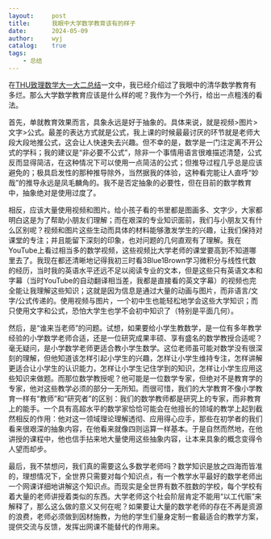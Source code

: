 ```yaml
---
layout:		post
title:		我眼中大学数学教育该有的样子
date:		2024-05-09
author:		wyj
catalog:	true
tags:
    - 总结
---
```


在[THU致理数学大一大二总结](/2023/08/03/%E8%87%B4%E7%90%86%E6%95%B0%E5%AD%A6%E5%A4%A7%E4%B8%80%E5%A4%A7%E4%BA%8C%E6%80%BB%E7%BB%93/)一文中，我已经介绍过了我眼中的清华数学教育有多烂。那么大学数学教育应该是什么样的呢？我作为一个外行，给出一点粗浅的看法。

首先，单就教育效果而言，具象永远是好于抽象的。具体来说，就是视频>图片>文字>公式。最差的表达方式就是公式，我上课的时候最最讨厌的环节就是老师大段大段地推公式，这会让人快速失去兴趣。但不幸的是，数学是一门注定离不开公式的学科；我的建议是“非必要不公式”，除非一个事情用语言很难描述清楚，公式反而显得简洁，在这种情况下可以使用一点简洁的公式；但推导过程几乎总是应该避免的；极具启发性的那种推导除外，当然据我的体验，这种看完能让人直呼“妙哉”的推导永远是凤毛麟角的。我不是否定抽象的必要性，但在目前的数学教育中，抽象绝对是使用过度了。

相反，应该大量使用视频和图片。给小孩子看的书里都是图画多、文字少，大家都明白这是为了帮助小朋友们理解；而在艰深的专业知识面前，我们与小朋友又有什么区别呢？视频和图片这些生动而具体的材料能够激发学生的兴趣，让我们保持对课堂的专注；并且能留下深刻的印象，也对问题的几何直观有了理解。我在YouTube上看过相当多的数学视频，这些视频比大学老师的课堂要高到不知道哪里去了。我现在都还清晰地记得我初三时看3Blue1Brown学习微积分与线性代数的经历，当时我的英语水平还远不足以阅读专业的文本，但是这些只有英语文本和字幕（当时YouTube的自动翻译相当差，我都是直接看的英文字幕）的视频也完全能让我理解这些知识；这就是因为信息是通过大量的动画与图片，而非语言/文字/公式传递的。使用视频与图片，一个初中生也能轻松地学会这些大学知识；而只使用文字和公式，恐怕大学生也学不会初中知识了（特别是平面几何）。

然后，是“谁来当老师”的问题。试想，如果要给小学生教数学，是一位有多年教学经验的小学数学老师合适，还是一位研究成果丰硕、享有盛名的数学教授合适呢？毫无疑问，是小学数学老师更适合教小学生数学。这位老师虽可能对数学没有很深刻的理解，但他知道该怎样引起小学生的兴趣，怎样让小学生维持专注，怎样讲解更适合让小学生的认识能力，怎样让小学生记住学到的知识，怎样让小学生应用这些知识来做题。而那位数学教授呢？他可能是一位数学专家，但绝对不是教育学的专家，他对这些教学必须的部分一无所知。而很可惜，我们的大学教育不像小学教育一样有“教师”和“研究者”的区别：我们的数学教师都是研究上的专家，而非教育上的能手。一个具有高超水平的数学家恰恰可能会在他擅长的领域的教学上起到截然相反的作用：他对这一领域理论理解透彻、应用得心应手，那些在初学者的我们看来很艰深的抽象内容，在他看来就像四则运算一样基本。于是自然而然地，在他讲授的课程中，他也信手拈来地大量使用这些抽象内容，让本来具象的概念变得令人望而却步。

最后，我不禁想问，我们真的需要这么多数学老师吗？数学知识是放之四海而皆准的，理想情况下，全世界只需要对每个知识点，有一个教学水平最好的数学老师出一个网课详细地讲解这个知识点。而现实是全世界有数不胜数的学校，每个学校有着大量的老师讲授着类似的东西。大学老师这个社会阶层肯定不能用“以工代赈”来解释了，那么这么做的意义又何在呢？如果要让大量的数学老师的存在不再是资源的浪费，老师必须做到因材施教，为他的学生们量身定制一套最适合的教学方案，提供交流与反馈，发挥出网课不能替代的作用来。
